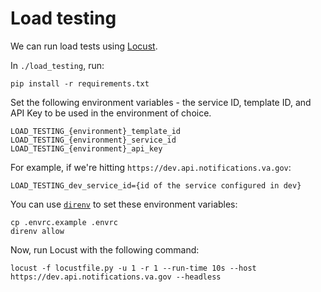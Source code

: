 # Load testing

We can run load tests using [Locust](https://docs.locust.io/en/stable/index.html).

In `./load_testing`, run:

`pip install -r requirements.txt`

Set the following environment variables - the service ID, template ID, and API Key to be used
in the environment of choice.

```shell
LOAD_TESTING_{environment}_template_id
LOAD_TESTING_{environment}_service_id
LOAD_TESTING_{environment}_api_key
```

For example, if we're hitting `https://dev.api.notifications.va.gov`:

```shell
LOAD_TESTING_dev_service_id={id of the service configured in dev}
```

You can use [`direnv`](https://direnv.net/) to set these environment variables:

```shell
cp .envrc.example .envrc
direnv allow
```

Now, run Locust with the following command:

```shell
locust -f locustfile.py -u 1 -r 1 --run-time 10s --host https://dev.api.notifications.va.gov --headless
```
